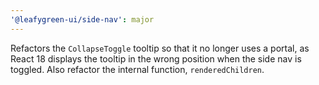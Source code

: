 ```yaml
---
'@leafygreen-ui/side-nav': major
---
```


Refactors the `CollapseToggle` tooltip so that it no longer uses a portal, as React 18 displays the tooltip in the wrong position when the side nav is toggled. Also refactor the internal function, `renderedChildren`.
